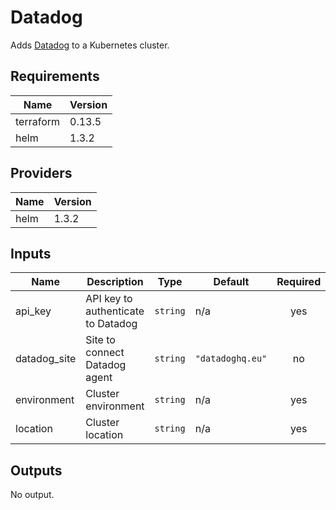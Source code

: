 # Datadog

Adds [Datadog](https://github.com/DataDog/helm-charts) to a Kubernetes cluster.

## Requirements

| Name | Version |
|------|---------|
| terraform | 0.13.5 |
| helm | 1.3.2 |

## Providers

| Name | Version |
|------|---------|
| helm | 1.3.2 |

## Inputs

| Name | Description | Type | Default | Required |
|------|-------------|------|---------|:--------:|
| api\_key | API key to authenticate to Datadog | `string` | n/a | yes |
| datadog\_site | Site to connect Datadog agent | `string` | `"datadoghq.eu"` | no |
| environment | Cluster environment | `string` | n/a | yes |
| location | Cluster location | `string` | n/a | yes |

## Outputs

No output.

